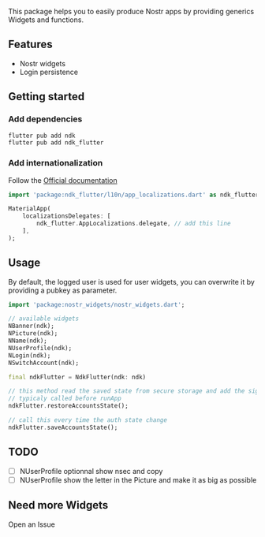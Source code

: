 This package helps you to easily produce Nostr apps by providing generics Widgets and functions.

## Features

- Nostr widgets
- Login persistence

## Getting started

### Add dependencies

```bash
flutter pub add ndk
flutter pub add ndk_flutter
```

### Add internationalization

Follow the [Official documentation](https://docs.flutter.dev/ui/accessibility-and-internationalization/internationalization)

```dart
import 'package:ndk_flutter/l10n/app_localizations.dart' as ndk_flutter;

MaterialApp(
    localizationsDelegates: [
        ndk_flutter.AppLocalizations.delegate, // add this line
    ],
);
```

## Usage

By default, the logged user is used for user widgets, you can overwrite it by providing a pubkey as parameter.

```dart
import 'package:nostr_widgets/nostr_widgets.dart';

// available widgets
NBanner(ndk);
NPicture(ndk);
NName(ndk);
NUserProfile(ndk);
NLogin(ndk);
NSwitchAccount(ndk);

final ndkFlutter = NdkFlutter(ndk: ndk)

// this method read the saved state from secure storage and add the signers in ndk
// typicaly called before runApp
ndkFlutter.restoreAccountsState();

// call this every time the auth state change
ndkFlutter.saveAccountsState();
```

## TODO

- [ ] NUserProfile optionnal show nsec and copy
- [ ] NUserProfile show the letter in the Picture and make it as big as possible

## Need more Widgets

Open an Issue
